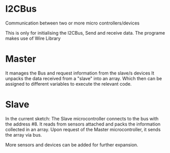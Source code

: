 # I2CBus
Communication between two or more micro controllers/devices 

  This is only for initialising the I2CBus, Send and receive data. 
  The programe makes use of Wire Library 
  

# Master
It manages the Bus and request information from the slave/s devices 
It unpacks the data received from a "slave" into an array. Which then can be assigned to different variables to execute the relevant code.

# Slave 
In the current sketch:
The Slave microcontroller connects to the bus with the address #8.
It reads from sensors attached and packs the information collected in an array. Upon request of the Master microcontroller, it sends the array via bus.


More sensors and devices can be added for further expansion.

